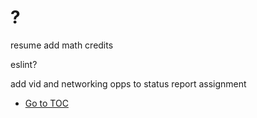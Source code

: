 # ?

resume add math credits

eslint?

add vid and networking opps to status report assignment

- [Go to TOC](README.md)
